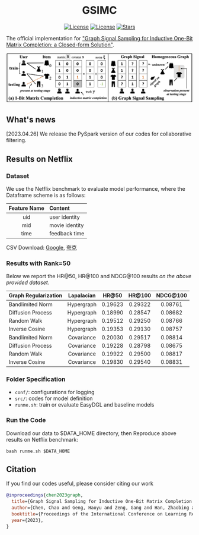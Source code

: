 <h1 align="center"><b>GSIMC</b></h1>
<p align="center">
    <a href="https://openreview.net/forum?id=G_HSyfLk0m"> <img alt="License" src="https://img.shields.io/static/v1?label=Pub&message=ICLR%2723&color=blue"></a>
    <a href="https://github.com/cchao0116/GSIMC-ICLR2023/blob/main/LICENSE"> <img alt="License" src="https://img.shields.io/github/license/cchao0116/EasyDGL?color=green"></a>
    <a href="https://github.com/cchao0116/GSIMC-ICLR2023/stargazers"><img src="https://img.shields.io/github/stars/cchao0116/GSIMC-ICLR2023?color=yellow&label=Star" alt="Stars"></a>
</p>

The official implementation for
["Graph Signal Sampling for Inductive One-Bit Matrix Completion: a Closed-form Solution"](https://openreview.net/forum?id=G_HSyfLk0m).

<div align=center>
    <img src="docs/Overview.png"/>
</div>

## What's news

[2023.04.26] We release the PySpark version of our codes for collaborative filtering.


## Results on Netflix
### Dataset

We use the Netflix benchmark to evaluate model performance, where the Dataframe scheme is as follows:

| Feature Name | Content        |
|:------------:|:---------------|
|     uid      | user identity  |
|     mid      | movie identity |
|     time     | feedback time  |

CSV Download:
[Google](https://drive.google.com/file/d/1ZIZ613YNKe1HxL23VamWuG_bf3x6qa9u/view?usp=share_link),
[夸克](https://pan.quark.cn/s/4f33de48bf2a)

### Results with Rank=50

Below we report the HR@50, HR@100 and NDCG@100 results *on the above provided dataset*.

| Graph Regularization | Lapalacian  |  HR@50  | HR@100  | NDCG@100 |
|:---------------------|:----------:|:-------:|:-------:|:--------:|
| Bandlimited Norm     | Hypergraph | 0.19623 | 0.29322 | 0.08761  |
| Diffusion Process    | Hypergraph | 0.18990 | 0.28547 | 0.08682  | 
| Random Walk          | Hypergraph | 0.19512 | 0.29250 | 0.08766  | 
| Inverse Cosine       | Hypergraph | 0.19353 | 0.29130 | 0.08757  | 
| Bandlimited Norm     | Covariance | 0.20030 | 0.29517 | 0.08814  |
| Diffusion Process    | Covariance | 0.19228 | 0.28798 | 0.08675  | 
| Random Walk          | Covariance | 0.19922 | 0.29500 | 0.08817  | 
| Inverse Cosine       | Covariance | 0.19830 | 0.29540 | 0.08831  | 

### Folder Specification

- ```conf/```: configurations for logging
- ```src/```: codes for model definition
- ```runme.sh```: train or evaluate EasyDGL and baseline models

### Run the Code

Download our data to $DATA_HOME directory,
then Reproduce above results on Netflix benchmark:

``` 
bash runme.sh $DATA_HOME
```

## Citation

If you find our codes useful, please consider citing our work

```bibtex
@inproceedings{chen2023graph,
  title={Graph Signal Sampling for Inductive One-Bit Matrix Completion: a Closed-form Solution},
  author={Chen, Chao and Geng, Haoyu and Zeng, Gang and Han, Zhaobing and Chai, Hua and Yang, Xiaokang and Yan, Junchi},
  booktitle={Proceedings of the International Conference on Learning Representations (ICLR'23)},
  year={2023},
}
```
